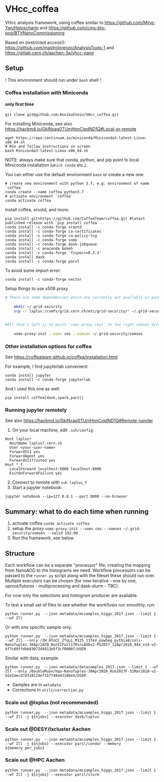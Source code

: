 # VHcc_coffea
VHcc analysis framework, using coffea similar to https://github.com/Ming-Yan/Hpluscharm and https://github.com/cms-btv-pog/BTVNanoCommissioning

Based on (restricted access!): https://github.com/mastrolorenzo/AnalysisTools-1 and https://gitlab.cern.ch/aachen-3a/vhcc-nano

## Setup
! This environment should run under `bash` shell ! 
### Coffea installation with Miniconda
#### only first time
```
git clone git@github.com:AnnikaStein/VHcc_coffea.git
```
For installing Miniconda, see also https://hackmd.io/GkiNxag0TUmHnnCiqdND1Q#Local-or-remote
```
wget https://repo.continuum.io/miniconda/Miniconda3-latest-Linux-x86_64.sh
# Run and follow instructions on screen
bash Miniconda3-latest-Linux-x86_64.sh
```
NOTE: always make sure that conda, python, and pip point to local Miniconda installation (`which conda` etc.).

You can either use the default environment `base` or create a new one:
```
# create new environment with python 3.7, e.g. environment of name `coffea`
conda create --name coffea python3.7
# activate environment `coffea`
conda activate coffea
```
Install coffea, xrootd, and more:
```
pip install git+https://github.com/CoffeaTeam/coffea.git #latest published release with `pip install coffea`
conda install -c conda-forge xrootd
conda install -c conda-forge ca-certificates
conda install -c conda-forge ca-policy-lcg
conda install -c conda-forge voms
conda install -c conda-forge dask-jobqueue
conda install -c anaconda bokeh 
conda install -c conda-forge 'fsspec>=0.3.3'
conda install dask
conda install -c conda-forge parsl
```
To avoid some import error:
```
conda install -c conda-forge vector
```
Setup things to use x509 proxy
```bash
# There are some dependencies which are currently not available as packages, so we'll have to copy them from `/cvmfs/grid.cern.ch/etc/grid-security/`
   
    mkdir ~/.grid-security
    scp -r lxplus:/cvmfs/grid.cern.ch/etc/grid-security/* ~/.grid-security
   
    
#All that's left is to point `voms-proxy-init` to the right vomses directory
   
    voms-proxy-init --voms cms --vomses ~/.grid-security/vomses
```


### Other installation options for coffea
See https://coffeateam.github.io/coffea/installation.html

For example, I find jupyterlab convenient:
```
conda install jupyter
conda install -c conda-forge jupyterlab
```

And I used this one as well:
```
pip install coffea[dask,spark,parsl]
```
### Running jupyter remotely
See also https://hackmd.io/GkiNxag0TUmHnnCiqdND1Q#Remote-jupyter
1. On your local machine, edit `.ssh/config`:
```
Host lxplus*
  HostName lxplus7.cern.ch
  User <your-user-name>
  ForwardX11 yes
  ForwardAgent yes
  ForwardX11Trusted yes
Host *_f
  LocalForward localhost:8800 localhost:8800
  ExitOnForwardFailure yes
```
2. Connect to remote with `ssh lxplus_f`
3. Start a jupyter notebook:
```
jupyter notebook --ip=127.0.0.1 --port 8800 --no-browser
```




## Summary: what to do each time when running 
1. activate coffea
`conda activate coffea`
2. setup the proxy
`voms-proxy-init --voms cms --vomses ~/.grid-security/vomses --valid 192:00`
3. Run the framework, see below



## Structure

Each workflow can be a separate "processor" file, creating the mapping from NanoAOD to
the histograms we need. Workflow processors can be passed to the `runner.py` script 
along with the fileset these should run over. Multiple executors can be chosen 
(for now iterative - one by one, uproot/futures - multiprocessing and dask-slurm - TBC). 

For now only the selections and histogram producer are available.

To test a small set of files to see whether the workflows run smoothly, run:
```
python runner.py  --json metadata/mcsamples_higgs_2017.json --limit 1 --wf Zll
```
Or with one specific sample only:
```
python runner.py  --json metadata/mcsamples_higgs_2017.json --limit 1 --wf Zll --only /ZH_HToCC_ZToLL_M125_13TeV_powheg_pythia8/coli-NanoTuples-30Apr2020_RunIIFall17MiniAODv2-PU2017_12Apr2018_94X_v14-v2-6f7c69ffdbb83072d4913e5f3cf0008f/USER
```
Similar with data, example:
```
python runner.py  --json metadata/datasamples_2017.json --limit 1 --wf Zll --only /DoubleMuon/hqu-NanoTuples-30Apr2020_Run2017F-31Mar2018-v1-b2e5aecd7d318124ef1b7f48a4318be4/USER
```
- Samples are in `metadata`
- Corrections in `utils/correction.py` 

### Scale out @lxplus (not recommended)

```
python runner.py  --json metadata/mcsamples_higgs_2017.json --limit 1 --wf Zll -j ${njobs} --executor dask/lxplus
``` 
### Scale out @DESY/lxcluster Aachen

```
python runner.py  --json metadata/mcsamples_higgs_2017.json --limit 1 --wf Zll -j ${njobs} --executor parsl/condor --memory ${memory_per_jobs}
```
### Scale out @HPC Aachen

```
python runner.py  --json metadata/mcsamples_higgs_2017.json --limit 1 --wf Zll -j ${njobs} --executor parsl/slurm
```




